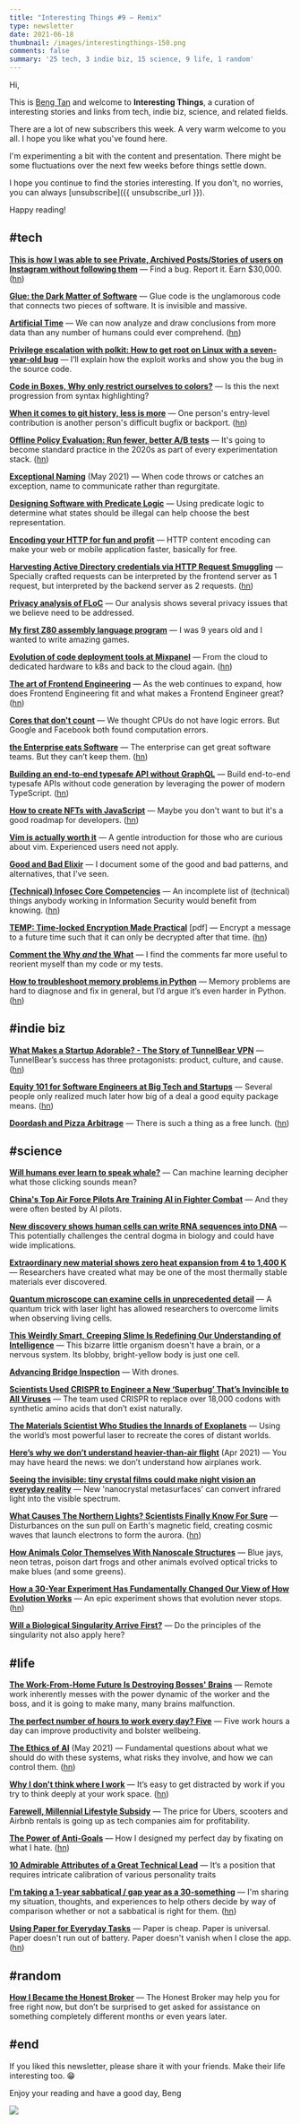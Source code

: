 ```yaml
---
title: "Interesting Things #9 — Remix"
type: newsletter
date: 2021-06-18
thumbnail: /images/interestingthings-150.png
comments: false
summary: '25 tech, 3 indie biz, 15 science, 9 life, 1 random'
---
```


Hi,

This is [Beng Tan](https://bengtan.com/about/) and welcome to **Interesting Things**, a curation of interesting stories and links from tech, indie biz, science, and related fields.

There are a lot of new subscribers this week. A very warm welcome to you all. I hope you like what you've found here.

I'm experimenting a bit with the content and presentation. There might be some fluctuations over the next few weeks before things settle down.

I hope you continue to find the stories interesting. If you don't, no worries, you can always [unsubscribe]({{ unsubscribe_url }}).

Happy reading!


## #tech

**[This is how I was able to see Private, Archived Posts/Stories of users on Instagram without following them](https://fartademayur.medium.com/this-is-how-i-was-able-to-see-private-archived-posts-stories-of-users-on-instagram-without-de70ca39165c)** — Find a bug. Report it. Earn $30,000. ([hn](https://news.ycombinator.com/item?id=27521007))
<!-- #security -->

**[Glue: the Dark Matter of Software](https://blog.metaobject.com/2021/06/glue-dark-matter-of-software.html)** — Glue code is the unglamorous code that connects two pieces of software. It is invisible and massive.
<!-- @mpweiher #programming #coding -->

**[Artificial Time](https://fortelabs.co/blog/artificial-time/)** — We can now analyze and draw conclusions from more data than any number of humans could ever comprehend. ([hn](https://news.ycombinator.com/item?id=27478556))
<!-- @fortelabs -->

**[Privilege escalation with polkit: How to get root on Linux with a seven-year-old bug](https://github.blog/2021-06-10-privilege-escalation-polkit-root-on-linux-with-bug/)** — I’ll explain how the exploit works and show you the bug in the source code.
<!-- @kevin_backhouse #security -->

**[Code in Boxes, Why only restrict ourselves to colors?](https://fabricioteran06.medium.com/code-in-boxes-why-only-restrict-ourselves-to-colors-a3a807432441)** — Is this the next progression from syntax highlighting?
<!-- #programming #coding -->

**[When it comes to git history, less is more](https://brennan.io/2021/06/15/git-less-is-more/)** — One person's entry-level contribution is another person's difficult bugfix or backport. ([hn](https://news.ycombinator.com/item?id=27531982))
<!-- @brenns10 -->

**[Offline Policy Evaluation: Run fewer, better A/B tests](https://edoconti.medium.com/offline-policy-evaluation-run-fewer-better-a-b-tests-60ce8f93fa15)** — It's going to become standard practice in the 2020s as part of every experimentation stack. ([hn](https://news.ycombinator.com/item?id=27530541))
<!-- @hello_edo -->

**[Exceptional Naming](https://kevlinhenney.medium.com/exceptional-naming-6e3c8f5bffac)** (May 2021) — When code throws or catches an exception, name to communicate rather than regurgitate.
<!-- @KevlinHenney #coding #peogramming -->

**[Designing Software with Predicate Logic](https://buttondown.email/hillelwayne/archive/designing-software-with-predicate-logic/)** — Using predicate logic to determine what states should be illegal can help choose the best representation.
<!-- @hillelogram #coding #programming -->

**[Encoding your HTTP for fun and profit](https://httptoolkit.tech/blog/http-encodings/)** — HTTP content encoding can make your web or mobile application faster, basically for free.

**[Harvesting Active Directory credentials via HTTP Request Smuggling](https://tij.me/blog/harvesting-active-directory-credentials-via-http-request-smuggling/)** — Specially crafted requests can be interpreted by the frontend server as 1 request, but interpreted by the backend server as 2 requests. ([hn](https://news.ycombinator.com/item?id=27529878))
<!-- @tijme #security -->

**[Privacy analysis of FLoC](https://blog.mozilla.org/en/mozilla/privacy-analysis-of-floc/)** — Our analysis shows several privacy issues that we believe need to be addressed.

**[My first Z80 assembly language program](https://nanochess.org/notebook.html)** — I was 9 years old and I wanted to write amazing games.
<!-- @nanochess #programming #coding -->

**[Evolution of code deployment tools at Mixpanel](https://engineering.mixpanel.com/evolution-of-code-deployment-tools-at-mixpanel-210b99926cd4)** — From the cloud to dedicated hardware to k8s and back to the cloud again. ([hn](https://news.ycombinator.com/item?id=27484710))

**[The art of Frontend Engineering](https://www.narative.co/articles/the-art-of-frontend-engineering/)** — As the web continues to expand, how does Frontend Engineering fit and what makes a Frontend Engineer great? ([hn](https://news.ycombinator.com/item?id=27484706))

**[Cores that don't count](http://muratbuffalo.blogspot.com/2021/06/cores-that-dont-count.html)** — We thought CPUs do not have logic errors. But Google and Facebook both found computation errors.

**[the Enterprise eats Software](https://jessitron.com/2021/06/12/the-enterprise-eats-software/)** — The enterprise can get great software teams. But they can’t keep them. ([hn](https://news.ycombinator.com/item?id=27489448))
<!-- @jessitron -->

**[Building an end-to-end typesafe API without GraphQL](https://colinhacks.com/essays/painless-typesafety)** — Build end-to-end typesafe APIs without code generation by leveraging the power of modern TypeScript. ([hn](https://news.ycombinator.com/item?id=27493050))
<!-- @colinhacks #javascript #frontend #frontenddev #typescript -->

**[How to create NFTs with JavaScript](https://blog.logrocket.com/how-to-create-nfts-with-javascript/)** — Maybe you don't want to but it's a good roadmap for developers. ([hn](https://news.ycombinator.com/item?id=27494492))
<!-- #nft #js #javascript -->

**[Vim is actually worth it](https://alexfertel.hashnode.dev/vim-is-actually-worth-it)** — A gentle introduction for those who are curious about vim. Experienced users need not apply.
<!-- @alexfertel -->

**[Good and Bad Elixir](https://keathley.io/blog/good-and-bad-elixir.html)** — I document some of the good and bad patterns, and alternatives, that I've seen.
<!-- @chriskeathley #elixir -->

**[(Technical) Infosec Core Competencies](https://www.netmeister.org/blog/infosec-competencies.html)** — An incomplete list of (technical) things anybody working in Information Security would benefit from knowing. ([hn](https://news.ycombinator.com/item?id=27491443))
<!-- @jschauma #security -->

**[TEMP: Time-locked Encryption Made Practical](https://eprint.iacr.org/2021/800.pdf)** [pdf] — Encrypt a message to a future time such that it can only be decrypted after that time. ([hn](https://news.ycombinator.com/item?id=27534452))

**[Comment the Why *and* the What](https://buttondown.email/hillelwayne/archive/comment-the-why-and-the-what/)** — I find the comments far more useful to reorient myself than my code or my tests.
<!-- hillelogram #coding #programming -->

**[How to troubleshoot memory problems in Python](https://innovation.alteryx.com/how-to-troubleshoot-memory-problems-in-python/)** — Memory problems are hard to diagnose and fix in general, but I’d argue it’s even harder in Python. ([hn](https://news.ycombinator.com/item?id=27531947))
<!-- #python -->


## #indie biz

**[What Makes a Startup Adorable? - The Story of TunnelBear VPN](https://www.getrevue.co/profile/sarimhaq/issues/what-makes-a-startup-adorable-the-story-of-tunnelbear-vpn-650390)** — TunnelBear’s success has three protagonists: product, culture, and cause. ([hn](https://news.ycombinator.com/item?id=27484997))
<!-- @sarimhaq -->

**[Equity 101 for Software Engineers at Big Tech and Startups](https://blog.pragmaticengineer.com/equity-for-software-engineers/)** — Several people only realized much later how big of a deal a good equity package means. ([hn](https://news.ycombinator.com/item?id=27486932))
<!-- @GergelyOrosz #startups -->

**[Doordash and Pizza Arbitrage](https://www.readmargins.com/p/doordash-and-pizza-arbitrage)** — There is such a thing as a free lunch. ([hn](https://news.ycombinator.com/item?id=27494942))
<!-- #startups -->


## #science

**[Will humans ever learn to speak whale?](https://www.livescience.com/can-humans-understand-whales.html)** — Can machine learning decipher what those clicking sounds mean?

**[China's Top Air Force Pilots Are Training AI in Fighter Combat](https://interestingengineering.com/china-air-force-pilots-training-ai-fighter-combat)** — And they were often bested by AI pilots.

**[New discovery shows human cells can write RNA sequences into DNA](https://phys.org/news/2021-06-discovery-human-cells-rna-sequences.html)** — This potentially challenges the central dogma in biology and could have wide implications.

**[Extraordinary new material shows zero heat expansion from 4 to 1,400 K](https://newatlas.com/materials/thermally-stable-zte-advanced-material/)** — Researchers have created what may be one of the most thermally stable materials ever discovered.

**[Quantum microscope can examine cells in unprecedented detail](https://www.newscientist.com/article/2280216-quantum-microscope-can-examine-cells-in-unprecedented-detail/)** — A quantum trick with laser light has allowed researchers to overcome limits when observing living cells.

**[This Weirdly Smart, Creeping Slime Is Redefining Our Understanding of Intelligence](https://www.sciencealert.com/this-creeping-slime-is-changing-how-we-think-about-intelligence)** — This bizarre little organism doesn't have a brain, or a nervous system. Its blobby, bright-yellow body is just one cell.

**[Advancing Bridge Inspection](https://insideunmannedsystems.com/advancing%E2%80%A8-bridge-inspection/)** — With drones.

**[Scientists Used CRISPR to Engineer a New ‘Superbug’ That’s Invincible to All Viruses](https://singularityhub.com/2021/06/08/scientists-used-crispr-to-engineer-a-new-superbug-thats-invincible-to-all-viruses/)** — The team used CRISPR to replace over 18,000 codons with synthetic amino acids that don’t exist naturally.

**[The Materials Scientist Who Studies the Innards of Exoplanets](https://www.quantamagazine.org/federica-coppari-uses-a-giant-laser-to-look-inside-exoplanets-20210615/)** — Using the world’s most powerful laser to recreate the cores of distant worlds.

**[Here’s why we don’t understand heavier-than-air flight](https://www.ribbonfarm.com/2021/04/08/heres-why-we-dont-understand-heavier-than-air-flight/)** (Apr 2021) — You may have heard the news: we don’t understand how airplanes work.

**[Seeing the invisible: tiny crystal films could make night vision an everyday reality](https://theconversation.com/seeing-the-invisible-tiny-crystal-films-could-make-night-vision-an-everyday-reality-162615)** — New 'nanocrystal metasurfaces' can convert infrared light into the visible spectrum.

**[What Causes The Northern Lights? Scientists Finally Know For Sure](https://www.npr.org/2021/06/10/1004859458/what-causes-the-northern-lights-scientists-finally-know-for-sure)** — Disturbances on the sun pull on Earth's magnetic field, creating cosmic waves that launch electrons to form the aurora. ([hn](https://news.ycombinator.com/item?id=27461472))

**[How Animals Color Themselves With Nanoscale Structures](https://www.quantamagazine.org/how-blue-animals-color-themselves-with-nanostructures-20210616/)** — Blue jays, neon tetras, poison dart frogs and other animals evolved optical tricks to make blues (and some greens).

**[How a 30-Year Experiment Has Fundamentally Changed Our View of How Evolution Works](https://www.discovermagazine.com/planet-earth/how-a-30-year-experiment-has-fundamentally-changed-our-view-of-how)** — An epic experiment shows that evolution never stops. ([hn](https://news.ycombinator.com/item?id=27532799))

**[Will a Biological Singularity Arrive First?](https://medium.com/predict/will-a-biological-singularity-arrive-first-9ece7685d376)** — Do the principles of the singularity not also apply here?
<!-- @AlexBeyman -->


## #life

**[The Work-From-Home Future Is Destroying Bosses' Brains](https://ez.substack.com/p/the-work-from-home-future-is-destroying)** — Remote work inherently messes with the power dynamic of the worker and the boss, and it is going to make many, many brains malfunction.

**[The perfect number of hours to work every day? Five](https://www.wired.co.uk/article/working-day-time-five-hours)** — Five work hours a day can improve productivity and bolster wellbeing.

**[The Ethics of AI](https://www.vimarsh.info/blog/ethics-of-ai/)** (May 2021) — Fundamental questions about what we should do with these systems, what risks they involve, and how we can control them. ([hn](https://news.ycombinator.com/item?id=27527127))
<!-- @vimarsh244 #ai -->

**[Why I don't think where I work](https://jakobgreenfeld.com/deep-thinking)** — It’s easy to get distracted by work if you try to think deeply at your work space. ([hn](https://news.ycombinator.com/item?id=27484704))
<!-- @jakobgreenfeld #productivity -->

**[Farewell, Millennial Lifestyle Subsidy](https://www.nytimes.com/2021/06/08/technology/farewell-millennial-lifestyle-subsidy.html)** — The price for Ubers, scooters and Airbnb rentals is going up as tech companies aim for profitability.

**[The Power of Anti-Goals](https://awilkinson.medium.com/the-power-of-anti-goals-c38f5f46d23c)** — How I designed my perfect day by fixating on what I hate. ([hn](https://news.ycombinator.com/item?id=27528750))
<!-- @awilkinson -->

**[10 Admirable Attributes of a Great Technical Lead](https://betterprogramming.pub/10-admirable-attributes-of-a-great-technical-lead-251d13a8843b)** — It‘s a position that requires intricate calibration of various personality traits
<!-- @elye_project -->

**[I'm taking a 1-year sabbatical / gap year as a 30-something](https://kayce.basqu.es/sabbatical/prologue)** — I'm sharing my situation, thoughts, and experiences to help others decide by way of comparison whether or not a sabbatical is right for them. ([hn](https://news.ycombinator.com/item?id=27531504))

**[Using Paper for Everyday Tasks](https://christine.website/blog/gtd-on-paper-2021-06-13)** — Paper is cheap. Paper is universal. Paper doesn't run out of battery. Paper doesn't vanish when I close the app. ([hn](https://news.ycombinator.com/item?id=27493463))
<!-- @theprincessxena #productivity -->


## #random

**[How I Became the Honest Broker](https://tedgioia.substack.com/p/how-i-became-the-honest-broker)** — The Honest Broker may help you for free right now, but don’t be surprised to get asked for assistance on something completely different months or even years later.


## #end

If you liked this newsletter, please share it with your friends. Make their life interesting too. 😁

Enjoy your reading and have a good day,
Beng

![](https://bengtan.com/images/portrait-40.png)
